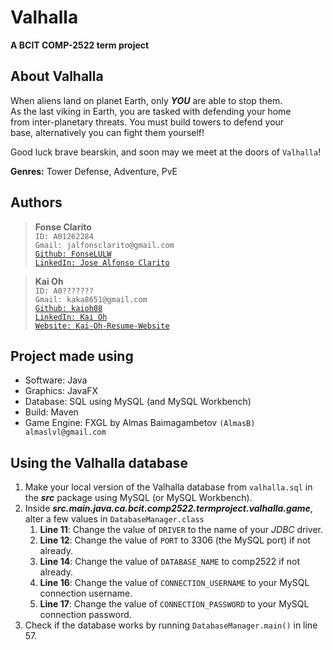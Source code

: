 # Valhalla
**A BCIT COMP-2522 term project**

## About Valhalla
When aliens land on planet Earth, only _**YOU**_ are able to stop them.  
As the last viking in Earth, you are tasked with defending your home  
from inter-planetary threats. You must build towers to defend your  
base, alternatively you can fight them yourself!

Good luck brave bearskin, and soon may we meet at the doors of ```Valhalla```!

**Genres:** Tower Defense, Adventure, PvE
## Authors
>**Fonse Clarito**  
```ID: A01262284```  
```Gmail: jalfonsclarito@gmail.com```  
[```Github: FonseLULW```](https://github.com/FonseLULW)  
[```LinkedIn: Jose Alfonso Clarito```](https://www.linkedin.com/in/jaclarito)

>**Kai Oh**  
```ID: A0???????```  
```Gmail: kaka8651@gmail.com```  
[```Github: kaioh08```](https://github.com/kaioh08)  
[```LinkedIn: Kai Oh```](https://www.linkedin.com/in/kaioh08)  
[```Website: Kai-Oh-Resume-Website```](https://kai-oh-resume-website.netlify.app/)

## Project made using
* Software: Java
* Graphics: JavaFX
* Database: SQL using MySQL (and MySQL Workbench)
* Build: Maven
* Game Engine: FXGL by Almas Baimagambetov ```(AlmasB) almaslvl@gmail.com```

## Using the Valhalla database
1. Make your local version of the Valhalla database from `valhalla.sql` in the _**src**_ package using MySQL 
(or MySQL Workbench).
2. Inside _**src.main.java.ca.bcit.comp2522.termproject.valhalla.game**_, alter a few values in `DatabaseManager.class`
   1. **Line 11**: Change the value of `DRIVER` to the name of your _JDBC_ driver.
   2. **Line 12**: Change the value of `PORT` to 3306 (the MySQL port) if not already.
   3. **Line 14**: Change the value of `DATABASE_NAME` to comp2522 if not already.
   4. **Line 16**: Change the value of `CONNECTION_USERNAME` to your MySQL connection username.
   5. **Line 17**: Change the value of `CONNECTION_PASSWORD` to your MySQL connection password.
3. Check if the database works by running `DatabaseManager.main()` in line 57.

